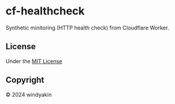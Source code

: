 # cf-healthcheck

Synthetic minitoring (HTTP health check) from Cloudflare Worker.

## License

Under the [MIT License](LICENSE)

## Copyright

&copy; 2024 windyakin
